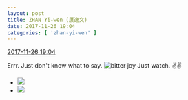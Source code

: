 ```yaml
---
layout: post
title: ZHAN Yi-wen (展逸文)
date: 2017-11-26 19:04
categories: [ 'zhan-yi-wen' ]
---
```


<div class="weibo-info">
  <a href="https://weibo.com/6108090526/FwTPr05wy">2017-11-26 19:04</a>
</div>

Errr. Just don't know what to say. ![bitter joy](http://img.t.sinajs.cn/t4/appstyle/expression/ext/normal/2c/moren_yunbei_org.png) Just watch. :v::v:

<!-- more -->

<ul class="weibo-pic-list-1">
  <li class="weibo-pic">
    <a href="https://wx1.sinaimg.cn/mw690/006FmVn8ly1flvotffl3xj30qo0zqn2h.jpg"><img src="//wx1.sinaimg.cn/thumb150/006FmVn8ly1flvotffl3xj30qo0zqn2h.jpg" /></a>
  </li>
  <li class="weibo-pic">
    <a href="https://wx1.sinaimg.cn/mw690/006FmVn8ly1flvotg6hxsj30i40nujt6.jpg"><img src="//wx1.sinaimg.cn/thumb150/006FmVn8ly1flvotg6hxsj30i40nujt6.jpg" /></a>
  </li>
</ul>

